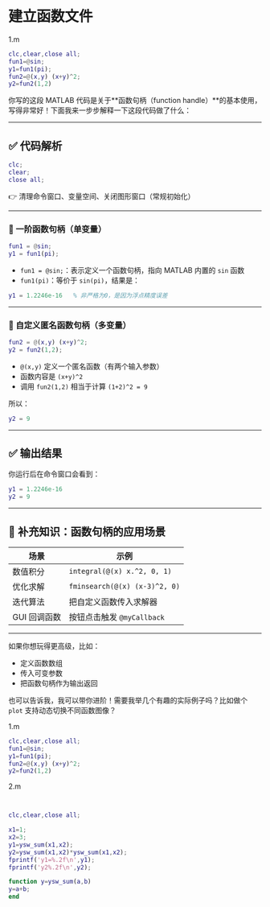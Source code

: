 # 建立函数文件



1.m

```matlab
clc,clear,close all;
fun1=@sin;
y1=fun1(pi);
fun2=@(x,y) (x+y)^2;
y2=fun2(1,2)
```



你写的这段 MATLAB 代码是关于**函数句柄（function handle）**的基本使用，写得非常好！下面我来一步步解释一下这段代码做了什么：

------

## ✅ 代码解析

```matlab
clc;
clear;
close all;
```

👉 清理命令窗口、变量空间、关闭图形窗口（常规初始化）

------

### 🔹 一阶函数句柄（单变量）

```matlab
fun1 = @sin;
y1 = fun1(pi);
```

- `fun1 = @sin;`：表示定义一个函数句柄，指向 MATLAB 内置的 `sin` 函数
- `fun1(pi)`：等价于 `sin(pi)`，结果是：

```matlab
y1 = 1.2246e-16   % 非严格为0，是因为浮点精度误差
```

------

### 🔹 自定义匿名函数句柄（多变量）

```matlab
fun2 = @(x,y) (x+y)^2;
y2 = fun2(1,2);
```

- `@(x,y)` 定义一个匿名函数（有两个输入参数）
- 函数内容是 `(x+y)^2`
- 调用 `fun2(1,2)` 相当于计算 `(1+2)^2 = 9`

所以：

```matlab
y2 = 9
```

------

## ✅ 输出结果

你运行后在命令窗口会看到：

```matlab
y1 = 1.2246e-16
y2 = 9
```

------

## 🎯 补充知识：函数句柄的应用场景

| 场景         | 示例                          |
| ------------ | ----------------------------- |
| 数值积分     | `integral(@(x) x.^2, 0, 1)`   |
| 优化求解     | `fminsearch(@(x) (x-3)^2, 0)` |
| 迭代算法     | 把自定义函数传入求解器        |
| GUI 回调函数 | 按钮点击触发 `@myCallback`    |

------

如果你想玩得更高级，比如：

- 定义函数数组
- 传入可变参数
- 把函数句柄作为输出返回

也可以告诉我，我可以带你进阶！需要我举几个有趣的实际例子吗？比如做个 `plot` 支持动态切换不同函数图像？



1.m

```matlab
clc,clear,close all;
fun1=@sin;
y1=fun1(pi);
fun2=@(x,y) (x+y)^2;
y2=fun2(1,2)
```





2.m



```matlab


clc,clear,close all;

x1=1;
x2=3;
y1=ysw_sum(x1,x2);
y2=ysw_sum(x1,x2)*ysw_sum(x1,x2);
fprintf('y1=%.2f\n',y1);
fprintf('y2%.2f\n',y2);

function y=ysw_sum(a,b)
y=a+b;
end
```

